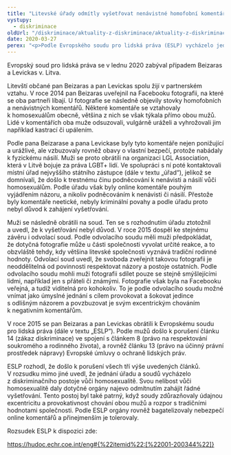 ```yaml
---
title: "Litevské úřady odmítly vyšetřovat nenávistné homofobní komentáře, podle ESLP to bylo diskriminační"
vystupy:
  - diskriminace
oldUrl: "/diskriminace/aktuality-z-diskriminace/aktuality-z-diskriminace-2020/litevske-urady-odmitly-vysetrovat-nenavistne-homofobni-komentare-podle-eslp-to-bylo-disk/"
date: 2020-03-27
perex: "<p>Podle Evropského soudu pro lidská práva (ESLP) vycházelo jednání příslušných orgánů z diskriminačního postoje vůči homosexuálům.</p>"
---
```


<!-- imported from the old website -->

<p>Evropský soud pro lidská práva se v lednu 2020 zabýval případem Beizaras a Levickas v. Litva. </p> <p>Litevští občané pan Beizaras a pan Levickas spolu žijí v partnerském vztahu. V roce 2014 pan Beizaras uveřejnil na Facebooku fotografii, na které se oba partneři líbají. U fotografie se následně objevily stovky homofobních a nenávistných komentářů. Některé komentáře se vztahovaly k homosexuálům obecně, většina z nich se však týkala přímo obou mužů. Lidé v komentářích oba muže odsuzovali, vulgárně uráželi a vyhrožovali jim například kastrací či upálením. </p> <p>Podle pana Beizarase a pana Levickase byly tyto komentáře nejen ponižující a urážlivé, ale vzbuzovaly rovněž obavy o vlastní bezpečí, protože nabádaly k fyzickému násilí. Muži se proto obrátili na organizaci LGL Association, která v Litvě bojuje za práva LGBT+ lidí. Ve spolupráci s ní poté kontaktovali místní úřad nejvyššího státního zástupce (dále v textu „úřad“), jelikož se domnívali, že došlo k trestnému činu podněcování k nenávisti a násilí vůči homosexuálům. Podle úřadu však byly online komentáře pouhým vyjádřením názoru, a nikoliv podněcováním k nenávisti či násilí. Přestože byly komentáře neetické, nebyly kriminální povahy a podle úřadu proto nebyl důvod k zahájení vyšetřování. </p> <p>Muži se následně obrátili na soud. Ten se s rozhodnutím úřadu ztotožnil a uvedl, že k vyšetřování nebyl důvod. V roce 2015 dospěl ke stejnému závěru i odvolací soud. Podle odvolacího soudu měli muži předpokládat, že dotyčná fotografie může u části společnosti vyvolat určité reakce, a to obzvláště tehdy, kdy většina litevské společnosti vyznává tradiční rodinné hodnoty. Odvolací soud uvedl, že svoboda zveřejnit takovou fotografii je neoddělitelná od povinnosti respektovat názory a postoje ostatních. Podle odvolacího soudu mohli muži fotografii sdílet pouze se stejně smýšlejícími lidmi, například jen s přáteli či známými. Fotografie však byla na Facebooku veřejná, a tudíž viditelná pro kohokoliv. To je podle odvolacího soudu možné vnímat jako úmyslné jednání s cílem provokovat a šokovat jedince s odlišným názorem a povzbuzovat je svým excentrickým chováním k negativním komentářům.</p> <p>V roce 2015 se pan Beizaras a pan Levickas obrátili k Evropskému soudu pro lidská práva (dále v textu „ESLP“). Podle mužů došlo k porušení článku 14 (zákaz diskriminace) ve spojení s článkem 8 (právo na respektování soukromého a rodinného života), a rovněž článku 13 (právo na účinný právní prostředek nápravy) Evropské úmluvy o ochraně lidských práv.</p> <p>ESLP rozhodl, že došlo k porušení všech tří výše uvedených článků. V rozsudku mimo jiné uvedl, že jednání úřadu a soudů vycházelo z diskriminačního postoje vůči homosexualitě. Svou nelibost vůči homosexualitě daly dotyčné orgány najevo odmítnutím zahájit řádné vyšetřování. Tento postoj byl také patrný, když soudy zdůrazňovaly údajnou excentricitu a provokativnost chování obou mužů a rozpor s tradičními hodnotami společnosti. Podle ESLP orgány rovněž bagatelizovaly nebezpečí online komentářů a přinejmenším je tolerovaly. </p> <p>Rozsudek ESLP k dispozici zde:</p> <p><a href="https://hudoc.echr.coe.int/eng#{%22itemid%22:[%22001-200344%22]}" target="_blank">https://hudoc.echr.coe.int/eng#{%22itemid%22:[%22001-200344%22]}</a></p>
